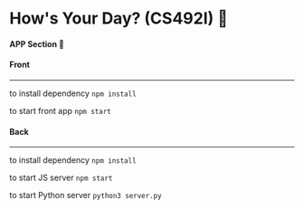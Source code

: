 # How's Your Day? (CS492I) 📖
#### APP Section 📱

#### Front
----
to install dependency
    `npm install`

to start front app
    `npm start`

#### Back
---
to install dependency
    `npm install`

to start JS server
    `npm start`

to start Python server
    `python3 server.py`
